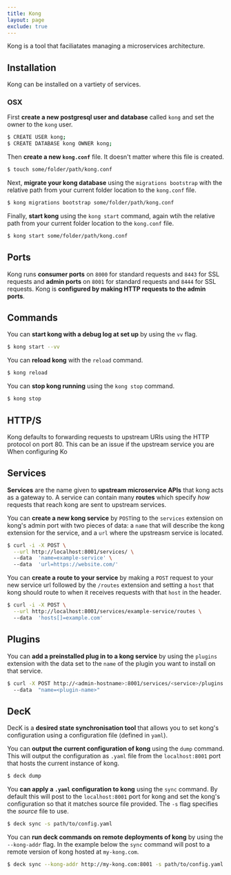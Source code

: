 ```yaml
---
title: Kong
layout: page
exclude: true
---
```


Kong is a tool that faciliatates managing a microservices architecture.

## Installation

Kong can be installed on a vartiety of services.

### OSX

First **create a new postgresql user and database** called `kong` and set the owner to the `kong` user.
```bash
$ CREATE USER kong;
$ CREATE DATABASE kong OWNER kong;
```

Then **create a new `kong.conf`** file. It doesn't matter where this file is created.
```bash
$ touch some/folder/path/kong.conf
```

Next, **migrate your kong database** using the `migrations bootstrap` with the relative path from your current folder location to the `kong.conf` file.
```bash
$ kong migrations bootstrap some/folder/path/kong.conf
```

Finally, **start kong** using the `kong start` command, again wtih the relative path from your current folder location to the `kong.conf` file.
```bash
$ kong start some/folder/path/kong.conf
```

## Ports

Kong runs **consumer ports** on `8000` for standard requests and `8443` for SSL requests and **admin ports** on `8001` for standard requests and `8444` for SSL requests. Kong is **configured by making HTTP requests to the admin ports**.

## Commands

You can **start kong with a debug log at set up** by using the `vv` flag.
```bash
$ kong start --vv
```

You can **reload kong** with the `reload` command.
```bash
$ kong reload
```

You can **stop kong running** using the `kong stop` command.
```bash
$ kong stop
```

## HTTP/S

Kong defaults to forwarding requests to upstream URIs using the HTTP protocol on port 80. This can be an issue if the upstream service you are  When configuring Ko

## Services

**Services** are the name given to **upstream microservice APIs** that kong acts as a gateway to. A service can contain many **routes** which specify *how* requests that reach kong are sent to upstream services.

You can **create a new kong service** by `POST`ing to the `services` extension on kong's admin port with two pieces of data: a `name` that will describe the kong extension for the service, and a `url` where the upstreasm service is located.
```bash
$ curl -i -X POST \
  --url http://localhost:8001/services/ \  
  --data  'name=example-service' \  
  --data  'url=https://website.com/'
```

You can **create a route to your service** by making a `POST` request to your new service url followed by the `/routes` extension and setting a `host` that kong should route to when it receives requests with that `host` in the header.
```bash
$ curl -i -X POST \
  --url http://localhost:8001/services/example-service/routes \  
  --data  'hosts[]=example.com'
```

## Plugins

You can **add a preinstalled plug in to a kong service** by using the `plugins` extension with the data set to the `name` of the plugin you want to install on that service.
```bash
$ curl -X POST http://<admin-hostname>:8001/services/<service>/plugins \  
  --data  "name=<plugin-name>"
```

## DecK

DecK is a **desired state synchronisation tool** that allows you to set kong's configuration using a configuration file (defined in `yaml`).

You can **output the current configuration of kong** using the `dump` command. This will output the configuration as `.yaml` file from the `localhost:8001` port that hosts the current instance of kong.
```bash
$ deck dump
```

You **can apply a `.yaml` configuration to kong** using the `sync` command. By default this will post to the `localhost:8001` port for kong and set the kong's configuration so that it matches source file provided. The `-s` flag specifies the *source* file to use.
```bash
$ deck sync -s path/to/config.yaml
```

You can **run deck commands on remote deployments of kong** by using the `--kong-addr` flag. In the example below the `sync` command will post to a remote version of kong hosted at `my-kong.com`.
```bash
$ deck sync --kong-addr http://my-kong.com:8001 -s path/to/config.yaml
```
<!--stackedit_data:
eyJoaXN0b3J5IjpbLTgxNTIwODYyOCwtMTQ4ODI5MDc5MiwtMT
AyNzMwMDgwMCw0NjU1MjQyOTcsLTEzNjgxMTU4OTQsLTE5NDk0
NDIxNDMsMTU3NTEwNTk2NywtMjA1NDQxMTc3OSwtOTA3OTQyOD
k5LDE3NTIyMzI2OSwtNDA3MDQ3NTUzLDIwNDQ4MzkwNzYsNTE2
MDg3NTEwLC0xMjQxMjY5ODQwLC01Mjk4MDE4MTFdfQ==
-->